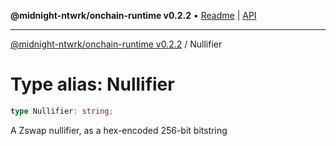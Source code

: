 **@midnight-ntwrk/onchain-runtime v0.2.2** • [Readme](../README.md) \| [API](../globals.md)

***

[@midnight-ntwrk/onchain-runtime v0.2.2](../README.md) / Nullifier

# Type alias: Nullifier

```ts
type Nullifier: string;
```

A Zswap nullifier, as a hex-encoded 256-bit bitstring
